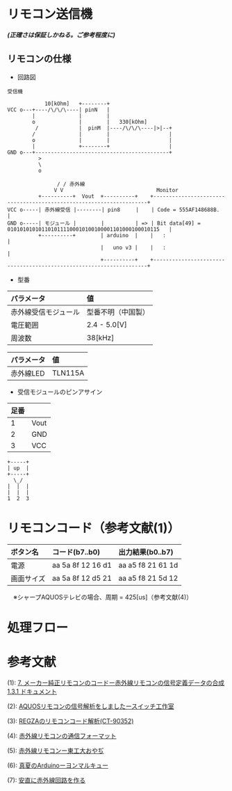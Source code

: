 # リモコン送信機
***(正確さは保証しかねる。ご参考程度に)***
## リモコンの仕様
- 回路図

```
受信機

            10[kOhm]   +--------+
VCC o---+----/\/\/\----| pinN   |
        |              |        |
        o              |        |   330[kOhm]
         /             |  pinM  |----/\/\/\----|>|--+
        /              |        |                   |
        o              |        |                   |
        |              +--------+                   |
GND o---+-------------------------------------------+
          >
          \
          o
          
                / / 赤外線
               V V                              Monitor
          +----------+  Vout  +----------+    +--------------------------------------------------------------------+
VCC o-----| 赤外線受信 |--------| pin8     |    | Code = 555AF148688B.                                               |
GND o-----| モジュール |        |          | => | Bit data[49] = 0101010101011010111100010100100001101000100010115   |
          +----------+        | arduino  |    |   :                                                                |
                              |   uno v3 |    |   :                                                                |
                              +----------+    +--------------------------------------------------------------------+
```

- 型番

|パラメータ|値|
|:-|:-|
|赤外線受信モジュール|型番不明（中国製）|
|電圧範囲|2.4 - 5.0[V]|
|周波数|38[kHz]|

|パラメータ|値|
|:-|:-|
|赤外線LED|TLN115A|


- 受信モジュールのピンアサイン

|足番||
|:-|:-|
|1|Vout|
|2|GND|
|3|VCC|

```
+-----+
| up  |
+-----+
  \_/
|  |  |
|  |  |
1  2  3
```

# リモコンコード（参考文献(1)）
|ボタン名|コード(b7..b0)|出力結果(b0..b7)|
|:-|:-|:-|
|電源|aa 5a 8f 12 16 d1|aa a5 f8 21 61 1d| 55 5a f1 48 68 8b|
|画面サイズ|aa 5a 8f 12 d5 21|aa a5 f8 21 5d 12|55 5a f1 48 ab 84|

　※シャープAQUOSテレビの場合、周期 = 425[us]（参考文献(4)）

# 処理フロー

# 参考文献

(1): [7. メーカー純正リモコンのコードー赤外線リモコンの信号定義データの合成 1.3.1 ドキュメント](http://shrkn65.nobody.jp/remocon/database.html)

(2): [AQUOSリモコンの信号解析をしましたースイッチ工作室](https://ameblo.jp/ohanashi555/entry-11882737031.html)

(3): [REGZAのリモコンコード解析(CT-90352)](http://www.gatelink.co.jp/hw/etc/regzaremo/index.html)

(4): [赤外線リモコンの通信フォーマット](http://elm-chan.org/docs/ir_format.html)

(5): [赤外線リモコンー東工大おやぢ](https://ameblo.jp/aoijf2/entry-11261684880.html)

(6): [真夏のArduinoーヨンマルキュー](https://4009.jp/post/2016-08-23-summer/)

(7): [安直に赤外線回路を作る](https://qiita.com/nanbuwks/items/57e6a6112d0459ca7810)
